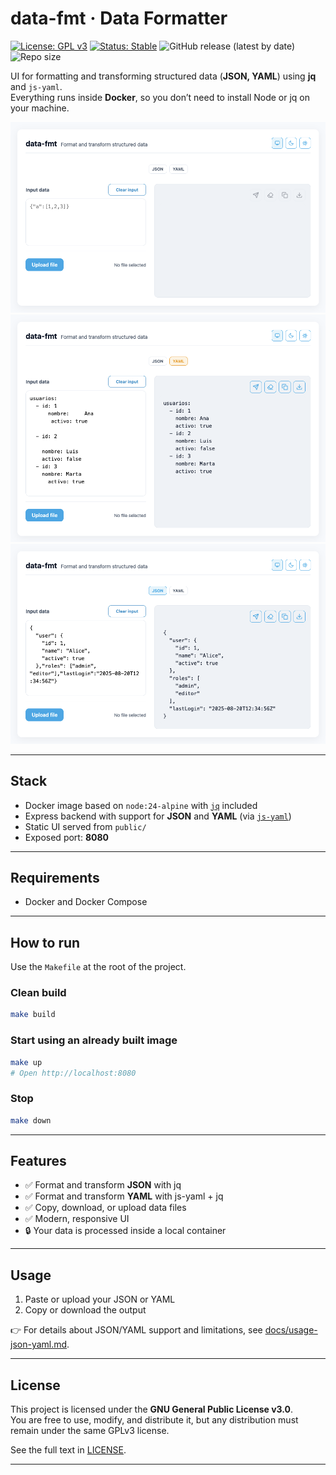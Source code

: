 # data-fmt · Data Formatter

[![License: GPL v3](https://img.shields.io/badge/license-GPLv3-blue.svg)](./LICENSE)
[![Status: Stable](https://img.shields.io/badge/status-Stable-brightgreen.svg)](./)
![GitHub release (latest by date)](https://img.shields.io/github/v/release/osmelonunez/data-fmt)
![Repo size](https://img.shields.io/github/repo-size/osmelonunez/data-fmt)

UI for formatting and transforming structured data (**JSON, YAML**) using **jq** and `js-yaml`.  
Everything runs inside **Docker**, so you don’t need to install Node or jq on your machine.

![Preview](./docs/screenshot-01.png)
![Preview](./docs/screenshot-02.png)
![Preview](./docs/screenshot-03.png)

---

## Stack

- Docker image based on `node:24-alpine` with [`jq`](https://github.com/jqlang/jq) included  
- Express backend with support for **JSON** and **YAML** (via [`js-yaml`](https://github.com/nodeca/js-yaml))  
- Static UI served from `public/`  
- Exposed port: **8080**

---

## Requirements

- Docker and Docker Compose

---

## How to run

Use the `Makefile` at the root of the project.

### Clean build
```bash
make build
```

### Start using an already built image
```bash
make up
# Open http://localhost:8080
```

### Stop
```bash
make down
```

---

## Features

- ✅ Format and transform **JSON** with jq  
- ✅ Format and transform **YAML** with js-yaml + jq  
- ✅ Copy, download, or upload data files  
- ✅ Modern, responsive UI  
- 🔒 Your data is processed inside a local container  

---

## Usage

1. Paste or upload your JSON or YAML  
2. Copy or download the output  

👉 For details about JSON/YAML support and limitations, see [docs/usage-json-yaml.md](./docs/usage-json-yaml.md).

---

## License

This project is licensed under the **GNU General Public License v3.0**.  
You are free to use, modify, and distribute it, but any distribution must remain under the same GPLv3 license.  

See the full text in [LICENSE](./LICENSE).

---
